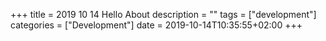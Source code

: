 +++
title = 2019 10 14 Hello About
description = ""
tags = ["development"]
categories = ["Development"]
date = 2019-10-14T10:35:55+02:00
+++
